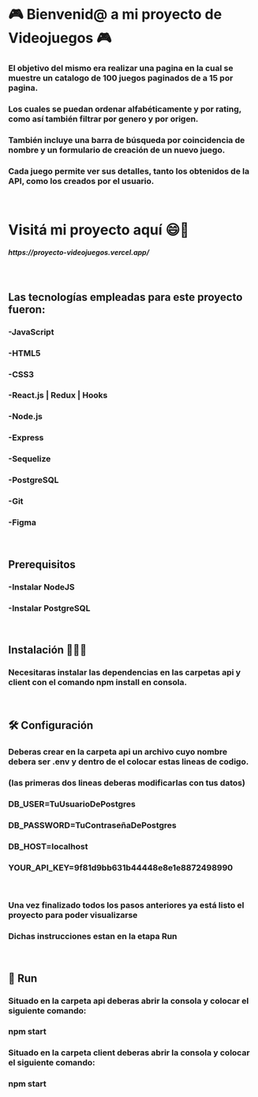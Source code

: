 <h1> 🎮 Bienvenid@ a mi proyecto de Videojuegos 🎮 </h1>
 <h3>El objetivo del mismo era realizar una pagina en la cual se muestre un catalogo de 100 juegos paginados de a 15 por pagina.</h3> <h3>Los cuales se puedan ordenar alfabéticamente y por rating, como así también filtrar por genero y por origen.</h3> <h3>También incluye una barra de búsqueda por coincidencia de nombre y un formulario de creación de un nuevo juego.</h3> <h3>Cada juego permite ver sus detalles, tanto los obtenidos de la API, como los creados por el usuario.</h3>
<br>

# Visitá mi proyecto aquí 😄🌟

<h5>https://proyecto-videojuegos.vercel.app/</h5>
<br>
<h2>Las tecnologías empleadas para este proyecto fueron:</h2>
<h3>-JavaScript</h3>
<h3>-HTML5</h3>
<h3>-CSS3</h3>
<h3>-React.js | Redux | Hooks</h3>
<h3>-Node.js</h3>
<h3>-Express</h3>
<h3>-Sequelize</h3>
<h3>-PostgreSQL</h3>
<h3>-Git</h3>
<h3>-Figma</h3>
<br>
<h2>Prerequisitos</h2>
<h3>-Instalar NodeJS</h3>
<h3>-Instalar PostgreSQL</h3>
<br>
<h2>Instalación 👨🏼‍💻</h2>
<h3>Necesitaras instalar las dependencias en las carpetas api y client con el comando npm install en consola.</h3>
<br>
<h2>🛠 Configuración</h2>
<h3>Deberas crear en la carpeta api un archivo cuyo nombre debera ser .env y dentro de el colocar estas lineas de codigo.</h3> 
<h3>(las primeras dos lineas deberas modificarlas con tus datos)</h3>
<h3>DB_USER=TuUsuarioDePostgres</h3>
<h3>DB_PASSWORD=TuContraseñaDePostgres</h3>
<h3>DB_HOST=localhost</h3>
<h3>YOUR_API_KEY=9f81d9bb631b44448e8e1e8872498990</h3>
<br>
<h3>Una vez finalizado todos los pasos anteriores ya está listo el proyecto para poder visualizarse</h3>
<h3>Dichas instrucciones estan en la etapa Run</h3>
<br>
<h2>🚀 Run </h2>
<h3>Situado en la carpeta api deberas abrir la consola y colocar el siguiente comando:</h3>
<h3>npm start</h3>
<h3>Situado en la carpeta client deberas abrir la consola y colocar el siguiente comando:</h3>
<h3>npm start</h3>
